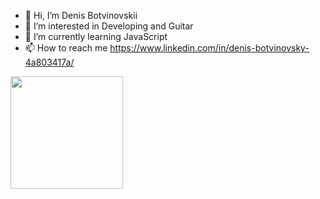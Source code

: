 - 👋 Hi, I’m Denis Botvinovskii
- 👀 I’m interested in Developing and Guitar
- 🌱 I’m currently learning JavaScript
- 📫 How to reach me https://www.linkedin.com/in/denis-botvinovsky-4a803417a/

<img height="180em" src="https://github-readme-stats.vercel.app/api?username=Gapur&show_icons=true&hide_border=true&&count_private=true&include_all_commits=true" />
<!---
denisbotvinovskii/denisbotvinovskii is a ✨ special ✨ repository because its `README.md` (this file) appears on your GitHub profile.
You can click the Preview link to take a look at your changes.
--->
